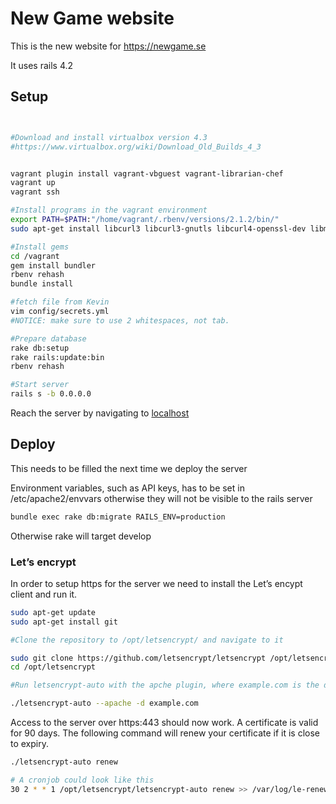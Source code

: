 New Game website
======
This is the new website for https://newgame.se

It uses rails 4.2

## Setup
```bash


#Download and install virtualbox version 4.3
#https://www.virtualbox.org/wiki/Download_Old_Builds_4_3


vagrant plugin install vagrant-vbguest vagrant-librarian-chef
vagrant up
vagrant ssh

#Install programs in the vagrant environment
export PATH=$PATH:"/home/vagrant/.rbenv/versions/2.1.2/bin/"
sudo apt-get install libcurl3 libcurl3-gnutls libcurl4-openssl-dev libmysqlclient-dev mysql-server redis-server

#Install gems
cd /vagrant
gem install bundler
rbenv rehash
bundle install

#fetch file from Kevin
vim config/secrets.yml
#NOTICE: make sure to use 2 whitespaces, not tab.

#Prepare database
rake db:setup
rake rails:update:bin
rbenv rehash

#Start server
rails s -b 0.0.0.0

```
Reach the server by navigating to [localhost](http://localhost:3000)



## Deploy 
This needs to be filled the next time we deploy the server

Environment variables, such as API keys, has to be set in /etc/apache2/envvars otherwise they will not be visible 
to the rails server

```bash
bundle exec rake db:migrate RAILS_ENV=production
```
Otherwise rake will target develop

### Let’s encrypt
In order to setup https for the server we need to install the Let’s encypt client and run it.
````bash
sudo apt-get update
sudo apt-get install git

#Clone the repository to /opt/letsencrypt/ and navigate to it

sudo git clone https://github.com/letsencrypt/letsencrypt /opt/letsencrypt
cd /opt/letsencrypt

#Run letsencrypt-auto with the apche plugin, where example.com is the domain you want your certificate to be valid for (you can #specify multiple domains here, by adding another -d)

./letsencrypt-auto --apache -d example.com
````
Access to the server over https:443 should now work.
A certificate is valid for 90 days. The following command will renew your certificate if it is close to expiry.
````bash
./letsencrypt-auto renew

# A cronjob could look like this
30 2 * * 1 /opt/letsencrypt/letsencrypt-auto renew >> /var/log/le-renew.log
````
